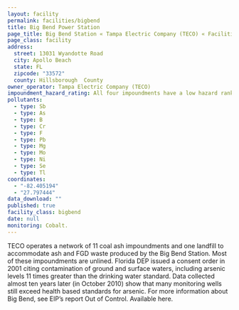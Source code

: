 ```yaml
---
layout: facility
permalink: facilities/bigbend
title: Big Bend Power Station
page_title: Big Bend Station « Tampa Electric Company (TECO) « Facilities
page_class: facility
address: 
  street: 13031 Wyandotte Road
  city: Apollo Beach
  state: FL
  zipcode: "33572"
  county: Hillsborough  County
owner_operator: Tampa Electric Company (TECO)
impoundment_hazard_rating: All four impoundments have a low hazard ranking.
pollutants: 
  - type: Sb
  - type: As
  - type: B
  - type: Cr
  - type: F
  - type: Pb
  - type: Mg
  - type: Mo
  - type: Ni
  - type: Se
  - type: Tl
coordinates: 
  - "-82.405194"
  - "27.797444"
data_download: ""
published: true
facility_class: bigbend
date: null
monitoring: Cobalt.
---
```


TECO operates a network of 11 coal ash impoundments and one landfill to accommodate ash and FGD waste produced by the Big Bend Station. Most of these impoundments are unlined. Florida DEP issued a consent order in 2001 citing contamination of ground and surface waters, including arsenic levels 11 times greater than the drinking water standard. Data collected almost ten years later (in October 2010) show that many monitoring wells still exceed health based standards for arsenic. For more information about Big Bend, see EIP’s report Out of Control. Available here.